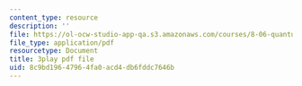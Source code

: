```yaml
---
content_type: resource
description: ''
file: https://ol-ocw-studio-app-qa.s3.amazonaws.com/courses/8-06-quantum-physics-iii-spring-2018/8c9bd19647964fa0acd4db6fddc7646b_7Y3qcKzO_mY.pdf
file_type: application/pdf
resourcetype: Document
title: 3play pdf file
uid: 8c9bd196-4796-4fa0-acd4-db6fddc7646b
---
```

